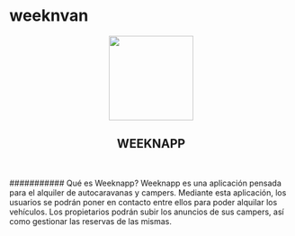 # weeknvan
<p align="center">
  <img src="https://upload.wikimedia.org/wikipedia/commons/6/6d/Volkswagen_logo_2019.svg" width="150" >
  <h2 align="center" margin="40">WEEKNAPP</h2>
</p>

<br>

########### Qué es Weeknapp?
Weeknapp es una aplicación pensada para el alquiler de autocaravanas y campers. Mediante esta aplicación, los usuarios se podrán poner en contacto
entre ellos para poder alquilar los vehículos. Los propietarios podrán subir los anuncios de sus campers, así como gestionar las reservas de las mismas.


